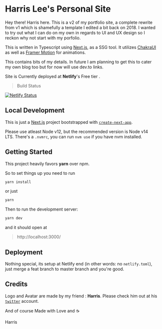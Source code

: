 # Harris Lee's Personal Site

Hey there! Harris here. This is a v2 of my portfolio site, a complete rewrite from v1 which is shamefully a template I edited a bit back on 2018. I wanted to try out what I can do on my own in regards to UI and UX design so I reckon why not start with my porfolio.

This is written in Typescript using [Next.js](https://nextjs.org/), as a SSG tool. It utilizes [ChakraUI](https://chakra-ui.com/) as well as [Framer Motion](https://www.framer.com/motion/) for animations.

This contains bits of my details. In future I am planning to get this to cater my own blog too but for now will use dev.to links.

Site is Currently deployed at <b>Netlify</b>'s Free tier .

> Build Status

[![Netlify Status](https://api.netlify.com/api/v1/badges/4a91d5f6-a717-4b60-9f92-82c11745f2e8/deploy-status)](https://app.netlify.com/sites/harrisshcar/deploys)

## Local Development

This is just a [Next.js](https://nextjs.org/) project bootstrapped with [`create-next-app`](https://github.com/vercel/next.js/tree/canary/packages/create-next-app).

Please use atleast Node v12, but the recommended version is Node v14 LTS. There's a `.nvmrc`, you can run `nvm use` if you have nvm installed.

## Getting Started

This project heavily favors <b>yarn</b> over npm.

So to set things up you need to run

```bash
yarn install
```

or just

```bash
yarn
```

Then to run the development server:

```bash
yarn dev
```

and it should open at

> http://localhost:3000/

## Deployment

Nothing special, its setup at Netlify end (in other words: no `netlify.toml`), just merge a feat branch to master branch and you're good.

## Credits

Logo and Avatar are made by my friend : <b>Harris</b>.
Please check him out at his [`twitter`](https://twitter.com/) account.

And of course
Made with Love and :coffee:

Harris

